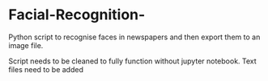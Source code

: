 # Facial-Recognition-
Python script to recognise faces in newspapers and then export them to an image file.

Script needs to be cleaned to fully function without jupyter notebook. Text files need to be added 
